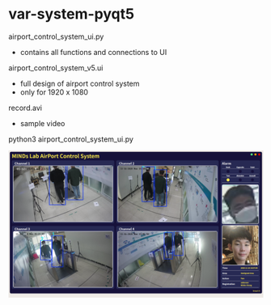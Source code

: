 # var-system-pyqt5

airport_control_system_ui.py
- contains all functions and connections to UI

airport_control_system_v5.ui
- full design of airport control system
- only for 1920 x 1080

record.avi
- sample video


python3 airport_control_system_ui.py

<img src="two_sample.png"></img>
